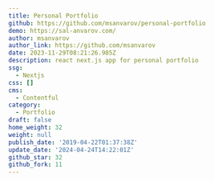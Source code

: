 ```yaml
---
title: Personal Portfolio
github: https://github.com/msanvarov/personal-portfolio
demo: https://sal-anvarov.com/
author: msanvarov
author_link: https://github.com/msanvarov
date: 2023-11-29T08:21:26.985Z
description: react next.js app for personal portfolio
ssg:
  - Nextjs
css: []
cms:
  - Contentful
category:
  - Portfolio
draft: false
home_weight: 32
weight: null
publish_date: '2019-04-22T01:37:38Z'
update_date: '2024-04-24T14:22:01Z'
github_star: 32
github_fork: 11
---
```

